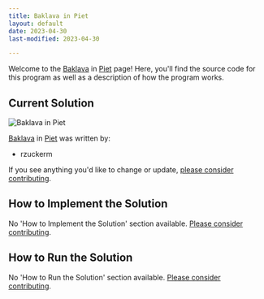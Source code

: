 ```yaml
---
title: Baklava in Piet
layout: default
date: 2023-04-30
last-modified: 2023-04-30

---
```


Welcome to the [Baklava](https://sampleprograms.io/projects/baklava) in [Piet](https://sampleprograms.io/languages/piet) page! Here, you'll find the source code for this program as well as a description of how the program works.

## Current Solution

![Baklava in Piet](/projects/baklava/piet/baklava.png)

[Baklava](https://sampleprograms.io/projects/baklava) in [Piet](https://sampleprograms.io/languages/piet) was written by:

- rzuckerm

If you see anything you'd like to change or update, [please consider contributing](https://github.com/TheRenegadeCoder/sample-programs).

## How to Implement the Solution

No 'How to Implement the Solution' section available. [Please consider contributing](https://github.com/TheRenegadeCoder/sample-programs-website).

## How to Run the Solution

No 'How to Run the Solution' section available. [Please consider contributing](https://github.com/TheRenegadeCoder/sample-programs-website).